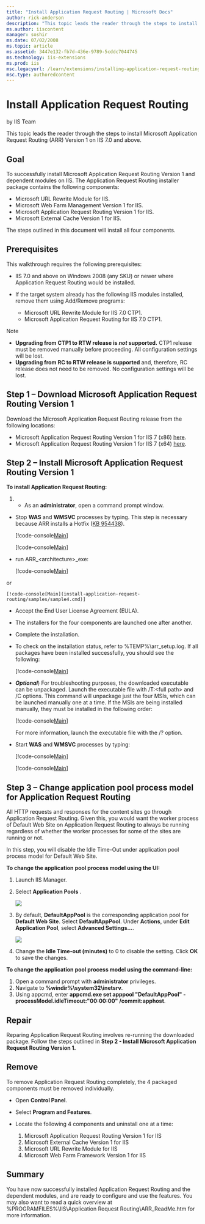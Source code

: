 ```yaml
---
title: "Install Application Request Routing | Microsoft Docs"
author: rick-anderson
description: "This topic leads the reader through the steps to install Microsoft Application Request Routing (ARR) Version 1 on IIS 7.0 and above. Goal To successfully ins..."
ms.author: iiscontent
manager: soshir
ms.date: 07/02/2008
ms.topic: article
ms.assetid: 3447e132-fb7d-436e-9789-5cddc7044745
ms.technology: iis-extensions
ms.prod: iis
msc.legacyurl: /learn/extensions/installing-application-request-routing-arr/install-application-request-routing
msc.type: authoredcontent
---
```

Install Application Request Routing
====================
by IIS Team

This topic leads the reader through the steps to install Microsoft Application Request Routing (ARR) Version 1 on IIS 7.0 and above.

## Goal

To successfully install Microsoft Application Request Routing Version 1 and dependent modules on IIS. The Application Request Routing installer package contains the following components:

- Microsoft URL Rewrite Module for IIS.
- Microsoft Web Farm Management Version 1 for IIS.
- Microsoft Application Request Routing Version 1 for IIS.
- Microsoft External Cache Version 1 for IIS.

The steps outlined in this document will install all four components.

## Prerequisites

This walkthrough requires the following prerequisites:

- IIS 7.0 and above on Windows 2008 (any SKU) or newer where Application Request Routing would be installed.
- If the target system already has the following IIS modules installed, remove them using Add/Remove programs:

    - Microsoft URL Rewrite Module for IIS 7.0 CTP1.
    - Microsoft Application Request Routing for IIS 7.0 CTP1.

> [!NOTE]
>  
> 
> - **Upgrading from CTP1 to RTW release is *not* supported.** CTP1 release must be removed manually before proceeding. All configuration settings will be lost.
> - **Upgrading from RC to RTW release is supported** and, therefore, RC release does not need to be removed. No configuration settings will be lost.


## Step 1 – Download Microsoft Application Request Routing Version 1

Download the Microsoft Application Request Routing release from the following locations:

- Microsoft Application Request Routing Version 1 for IIS 7 (x86) [here](https://iis.net/downloads/default.aspx?tabid=34&amp;g=6&amp;i=1709).
- Microsoft Application Request Routing Version 1 for IIS 7 (x64) [here](https://iis.net/downloads/default.aspx?tabid=34&amp;g=6&amp;i=1712).

## Step 2 – Install Microsoft Application Request Routing Version 1

**To install Application Request Routing:** 

1. - As an **administrator**, open a command prompt window.
- Stop **WAS** and **WMSVC** processes by typing. This step is necessary because ARR installs a Hotfix ([KB 954438](https://support.microsoft.com/kb/954438)).  

    [!code-console[Main](install-application-request-routing/samples/sample1.cmd)]

    [!code-console[Main](install-application-request-routing/samples/sample2.cmd)]
- run ARR\_&lt;architecture&gt;\_exe:  

    [!code-console[Main](install-application-request-routing/samples/sample3.cmd)]

 or

    [!code-console[Main](install-application-request-routing/samples/sample4.cmd)]
- Accept the End User License Agreement (EULA).
- The installers for the four components are launched one after another.
- Complete the installation.
- To check on the installation status, refer to %TEMP%\arr\_setup.log. If all packages have been installed successfully, you should see the following:  

    [!code-console[Main](install-application-request-routing/samples/sample5.cmd)]
- ***Optional***) For troubleshooting purposes, the downloaded executable can be unpackaged. Launch the executable file with /T:&lt;full path&gt; and /C options. This command will unpackage just the four MSIs, which can be launched manually one at a time. If the MSIs are being installed manually, they must be installed in the following order:  

    [!code-console[Main](install-application-request-routing/samples/sample6.cmd)]

    For more information, launch the executable file with the /? option.
- Start **WAS** and **WMSVC** processes by typing:  

    [!code-console[Main](install-application-request-routing/samples/sample7.cmd)]

    [!code-console[Main](install-application-request-routing/samples/sample8.cmd)]

## Step 3 – Change application pool process model for Application Request Routing

All HTTP requests and responses for the content sites go through Application Request Routing. Given this, you would want the worker process of Default Web Site on Application Request Routing to always be running regardless of whether the worker processes for some of the sites are running or not.

In this step, you will disable the Idle Time-Out under application pool process model for Default Web Site.

**To change the application pool process model using the UI:** 

1. Launch IIS Manager.  
 2. Select     **Application Pools** .

    [![](install-application-request-routing/_static/image2.jpg)](install-application-request-routing/_static/image1.jpg)
2. By default, **DefaultAppPool** is the corresponding application pool for **Default Web Site**. Select **DefaultAppPool**. Under **Actions**, under **Edit Application Pool**, select **Advanced Settings…**.

    [![](install-application-request-routing/_static/image4.jpg)](install-application-request-routing/_static/image3.jpg)
3. Change the **Idle Time-out (minutes)** to 0 to disable the setting. Click **OK** to save the changes.

**To change the application pool process model using the command-line:** 

1. Open a command prompt with **administrator** privileges.
2. Navigate to **%windir%\system32\inetsrv**.
3. Using appcmd, enter **appcmd.exe set apppool "DefaultAppPool" -processModel.idleTimeout:"00:00:00" /commit:apphost**.

## Repair

Reparing Application Request Routing involves re-running the downloaded package. Follow the steps outlined in **Step 2 - Install Microsoft Application Request Routing Version 1.**

## Remove

To remove Application Request Routing completely, the 4 packaged components must be removed individually.

- Open **Control Panel**.
- Select **Program and Features**.
- Locate the following 4 components and uninstall one at a time:  

    1. Microsoft Application Request Routing Version 1 for IIS
    2. Microsoft External Cache Version 1 for IIS
    3. Microsoft URL Rewrite Module for IIS
    4. Microsoft Web Farm Framework Version 1 for IIS

## Summary

You have now successfully installed Application Request Routing and the dependent modules, and are ready to configure and use the features. You may also want to read a quick overview at %PROGRAMFILES%\IIS\Application Request Routing\ARR\_ReadMe.htm for more information.